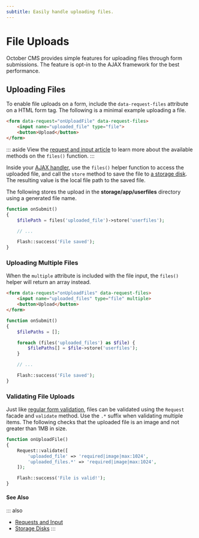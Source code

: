 ```yaml
---
subtitle: Easily handle uploading files.
---
```

# File Uploads

October CMS provides simple features for uploading files through form submissions. The feature is opt-in to the AJAX framework for the best performance.

## Uploading Files

To enable file uploads on a form, include the `data-request-files` attribute on a HTML form tag. The following is a minimal example uploading a file.

```html
<form data-request="onUploadFile" data-request-files>
    <input name="uploaded_file" type="file">
    <button>Upload</button>
</form>
```

::: aside
View the [request and input article](../../extend/services/request-input.md) to learn more about the available methods on the `files()` function.
:::

Inside your [AJAX handler](../ajax/handlers.md), use the `files()` helper function to access the uploaded file, and call the `store` method to save the file to [a storage disk](../../extend/services/storage.md). The resulting value is the local file path to the saved file.

The following stores the upload in the **storage/app/userfiles** directory using a generated file name.

```php
function onSubmit()
{
    $filePath = files('uploaded_file')->store('userfiles');

    // ...

    Flash::success('File saved');
}
```

### Uploading Multiple Files

When the `multiple` attribute is included with the file input, the `files()` helper will return an array instead.

```html
<form data-request="onUploadFiles" data-request-files>
    <input name="uploaded_files" type="file" multiple>
    <button>Upload</button>
</form>
```

```php
function onSubmit()
{
    $filePaths = [];

    foreach (files('uploaded_files') as $file) {
        $filePaths[] = $file->store('userfiles');
    }

    // ...

    Flash::success('File saved');
}
```

### Validating File Uploads

Just like [regular form validation](./validation.md), files can be validated using the `Request` facade and `validate` method. Use the `.*` suffix when validating multiple items. The following checks that the uploaded file is an image and not greater than 1MB in size.

```php
function onUploadFile()
{
    Request::validate([
        'uploaded_file' => 'required|image|max:1024',
        'uploaded_files.*' => 'required|image|max:1024',
    ]);

    Flash::success('File is valid!');
}
```

#### See Also

::: also
* [Requests and Input](../../extend/services/request-input.md)
* [Storage Disks](../../extend/services/storage.md)
:::
